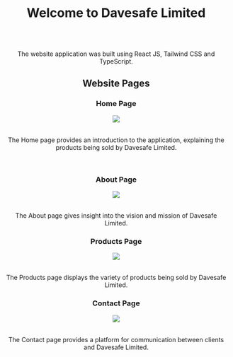 <h1 align="center"> Welcome to Davesafe Limited </h1>

<div align="center" >
  <br><br>
  
The website application was built using React JS, Tailwind CSS and TypeScript.

</div>

<h2 align="center"> Website Pages </h2>

<div>
  <h3 align="center" >Home Page</h3>

  <div align="center" >
    <img  src="https://i.postimg.cc/ZKCXGH9N/Home-Page.jpg"> 

  </div>

  <br>
  
  <p align="center" >The Home page provides an introduction to the application, explaining the products being sold by Davesafe Limited.</p>
</div>

<br>

<div>
  <h3 align="center" >About Page</h3>

  <div align="center" >
    <img  src="https://i.postimg.cc/k5dZtdTN/About-Page.jpg"> 

  </div>

  <br>
  
  <p align="center">The About page gives insight into the vision and mission of Davesafe Limited.</p>
</div>

<div>
  <h3 align="center" >Products Page</h3>

  <div align="center" >
    <img  src="https://i.postimg.cc/RFSDXL5N/Products-Page.jpg"> 

  </div>

  <br>
  
  <p align="center">The Products page displays the variety of products being sold by Davesafe Limited.</p>
</div>

<div>
  
<h3 align="center" >Contact Page</h3>

  <div align="center">
    <img  src="https://i.postimg.cc/XJsDhB4x/Contact-Page.jpg"> 

  </div>

  <br> 

  <p align="center" >The Contact page provides a platform for communication between clients and Davesafe Limited.</p>
  
</div>



